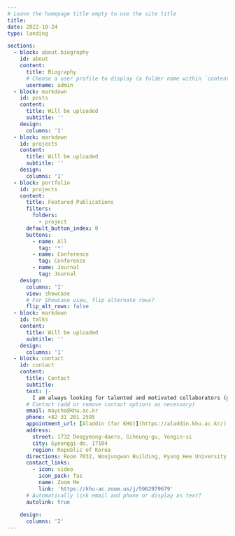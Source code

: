 ```yaml
---
# Leave the homepage title empty to use the site title
title:
date: 2022-10-24
type: landing

sections:
  - block: about.biography
    id: about
    content:
      title: Biography
      # Choose a user profile to display (a folder name within `content/authors/`)
      username: admin
  - block: markdown
    id: posts
    content:
      title: Will be uploaded
      subtitle: ''
    design:
      columns: '1'
  - block: markdown
    id: projects
    content:
      title: Will be uploaded
      subtitle: ''
    design:
      columns: '1'
  - block: portfolio
    id: projects
    content:
      title: Featured Publications
      filters:
        folders:
          - project
      default_button_index: 0
      buttons:
        - name: All
          tag: '*'
        - name: Conference
          tag: Conference
        - name: Journal
          tag: Journal
    design:
      columns: '1'
      view: showcase
      # For Showcase view, flip alternate rows?
      flip_alt_rows: false
  - block: markdown
    id: talks
    content:
      title: Will be uploaded
      subtitle: ''
    design:
      columns: '1'
  - block: contact
    id: contact
    content:
      title: Contact
      subtitle:
      text: |-
        I am always looking for talented and motivated collaborators (graduate students, postdocs, and undergraduate interns). If you're interested in joining our lab or collaborating, please email me.
      # Contact (add or remove contact options as necessary)
      email: maycho@khu.ac.kr
      phone: +82 31 201 2595
      appointment_url: [Aladdin (for KHU)](https://aladdin.khu.ac.kr/)
      address:
        street: 1732 Deogyeong-daero, Giheung-gu, Yongin-si
        city: Gyeonggi-do, 17104
        region: Republic of Korea
      directions: Room 7032, Woojungwon Building, Kyung Hee University
      contact_links:
        - icon: video
          icon_pack: fas
          name: Zoom Me
          link: 'https://khu-ac.zoom.us/j/5962979679'
      # Automatically link email and phone or display as text?
      autolink: true
     
    design:
      columns: '2'
---
```

